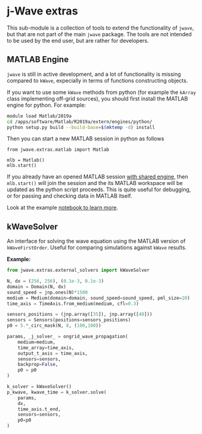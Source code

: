 # j-Wave extras

This sub-module is a collection of tools to extend the functionality of `jwave`, but that are not part of the main `jwave` package. The tools are not intended to be used by the end user, but are rather for developers.

## MATLAB Engine
`jwave` is still in active development, and a lot of functionality is missing compared to `kWave`, expecially in terms of functions constructing objects.

If you want to use some `kWave` methods from python (for example the `kArray` class implementing off-grid sources), you should first install the MATLAB engine for python. For example:

```bash
module load Matlab/2019a
cd /apps/software/Matlab/R2019a/extern/engines/python/
python setup.py build --build-base=$(mktemp -d) install
```

Then you can start a new MATLAB session in python as follows
```
from jwave.extras.matlab import Matlab

mlb = Matlab()
mlb.start()
```

If you already have an opened MATLAB session [with shared engine](https://it.mathworks.com/help/matlab/ref/matlab.engine.shareengine.html), then `mlb.start()` will join the session and the its MATLAB workspace will be updated as the python script proceeds. This is quite useful for debugging, or for passing and checking data in MATLAB itself.

Look at the example [notebook to learn more](examples/include_matlab_computations.ipynb).

## kWaveSolver

An interface for solving the wave equation using the MATLAB version of `kWaveFirstOrder`. Useful for comparing simulations against `kWave` results.

**Example:**

```python
from jwave.extras.external_solvers import kWaveSolver

N, dx = (256, 256), (0.1e-3, 0.1e-3)
domain = Domain(N, dx)
sound_speed = jnp.ones(N)*1500
medium = Medium(domain=domain, sound_speed=sound_speed, pml_size=20)
time_axis = TimeAxis.from_medium(medium, cfl=0.3)

sensors_positions = (jnp.array([35]), jnp.array([40]))
sensors = Sensors(positions=sensors_positions)
p0 = 5.*_circ_mask(N, 8, (100,100))

params, _j_solver_ = ongrid_wave_propagation(
    medium=medium,
    time_array=time_axis,
    output_t_axis = time_axis,
    sensors=sensors,
    backprop=False,
    p0 = p0
)

k_solver = kWaveSolver()
p_kwave, kwave_time = k_solver.solve(
    params,
    dx,
    time_axis.t_end,
    sensors=sensors,
    p0=p0
)
```